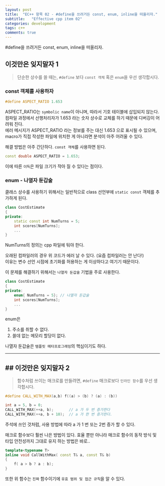 ```yaml
---
layout: post
title:  "EC++ 항목 02 - #define을 쓰려거든 const, enum, inline을 떠올리자."
subtitle:   "Effective cpp item 02"
categories: development
tags: c++
comments: true
---
```


#define을 쓰려거든 const, enum, inline을 떠올리자.

## 이것만은 잊지말자 1 
> 단순한 상수를 쓸 때는, `#define` 보다 `const 객체` 혹은 `enum`을 우선 생각합시다.  

### const 객체를 사용하자

```C++
#define ASPECT_RATIO 1.653
```

ASPECT_RATIO는 `symbolic name`이 아니며, 따라서 기호 테이블에 삽입되지 않는다.  
컴파일 과정에서 선행처리자가 1.653 라는 숫자 상수로 교체를 하기 때문에 디버깅이 어려워 진다.  
에러 메시지가 ASPECT_RATIO 라는 정보를 주는 대신 1.653 으로 표시될 수 있으며, macro가 직접 작성한 파일에 위치한 게 아니라면 분석이 아주 어려울 수 있다.

해결 방법은 아주 간단하다. `const 객체`를 사용하면 된다.
```C++
const double ASPECT_RATIO = 1.653;
```

이에 따른 `이득`은 파일 크기가 작아 질 수 있다는 점이다.

  
  
### enum - 나열자 둔갑술

클래스 상수를 사용하기 위해서는 일반적으로 class 선언부에 `static const` 객체를 추가하게 된다.

```C++
class CostEstimate
{
private:
    static const int NumTurns = 5;
    int scores[NumTurns];
    ...
}
```
NumTurns의 정의는 cpp 파일에 둬야 한다.

오래된 컴파일러의 경우 위 코드가 에러 날 수 있다. (요즘 컴파일러는 안 난다!)  
이유는 변수 선언 시점에 초기화를 허용하는 게 이상하다고 여기기 때문이다.

이 문제를 해결하기 위해서는 `나열자 둔갑술` 기법을 주로 사용한다.
```C++
class CostEstimate
{
private:
    enum{ NumTurns = 5}; // 나열자 둔갑술
    int scores[NumTurns];
    ...
}
```

enum은
1. 주소를 취할 수 없다.
1. 쓸데 없는 메모리 할당이 없다.


나열자 둔갑술은 `템플릿 메타프로그래밍`의 핵심이기도 하다.


---
## ## 이것만은 잊지말자 2 
> 함수처럼 쓰이는 매크로를 만들려면, `#define` 매크로보다 `인라인 함수`를 우선 생각합시다.

```C++
#define CALL_WITH_MAX(a,b) f((a) > (b) ? (a) : (b))

int a = 5, b = 0;
CALL_WITH_MAX(++a, b);       // a 가 두 번 증가한다
CALL_WITH_MAX(++a, b + 10);  // a 가 한 번 증가한다.
```
주석에 쓰인 것처럼, 사용 방법에 따라 a 가 1 번 또는 2번 증가 할 수 있다.


매크로 함수보다 훨씬 나은 방법이 있다.
효율 뿐만 아니라 매크로 함수의 동작 방식 및 타입 안전성까지 그대로 유지 하는 방법은 바로..

```C++
template<typename T>
inline void CallWithMax( const T& a, const T& b)
{
    f( a > b ? a : b);
}
```
또한 위 함수는 `진짜` 함수이기에 `유효 범위 및 접근 규칙`을 알 수 있다.

